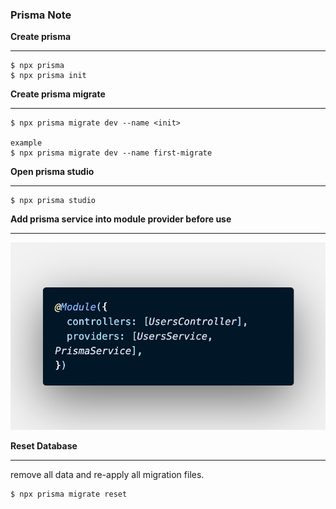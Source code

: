 ### Prisma Note

**Create prisma**

---

```
$ npx prisma
$ npx prisma init
```

**Create prisma migrate**

---

```
$ npx prisma migrate dev --name <init>

example
$ npx prisma migrate dev --name first-migrate
```

**Open prisma studio**

---

```
$ npx prisma studio
```

**Add prisma service into module provider before use**

---

![img-01!](./image/prisma-import-provider.png 'img-01')

**Reset Database**

---

remove all data and re-apply all migration files.

```
$ npx prisma migrate reset
```
